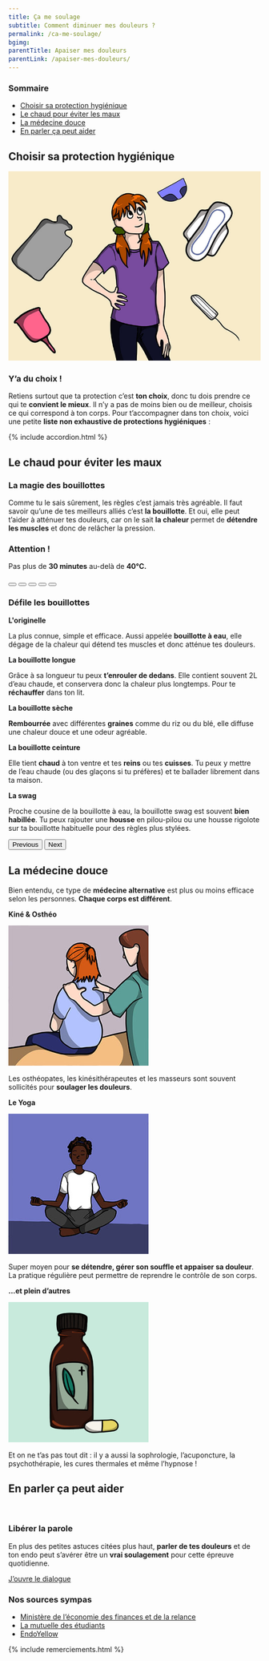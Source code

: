 ```yaml
---
title: Ça me soulage
subtitle: Comment diminuer mes douleurs ?
permalink: /ca-me-soulage/
bgimg:
parentTitle: Apaiser mes douleurs
parentLink: /apaiser-mes-douleurs/
---
```


<section class="sources section">
    <div class="container">
        <div class="row">
            <h3>Sommaire</h3>
            <ul class="d-flex flex-column justify-content-lg-between flex-lg-row">
                <li><a href="#sect1">Choisir sa protection hygiénique</a></li>
                <li><a href="#sect2">Le chaud pour éviter les maux</a></li>
                <li><a href="#sect3">La médecine douce</a></li>
                <li><a href="#sect4">En parler ça peut aider</a></li>
            </ul>
        </div>
    </div>
</section>

<section id="sect1" class="section">
    <div class="container">
        <h2><span>Choisir sa protection hygiénique</span></h2>
        <div class="row d-flex justify-content-lg-between mb-72">
            <img class="col-lg-6" src="/assets/images/content/soulager.jpg">
            <div class="col-lg-5 d-flex justify-content-center flex-column">
                <h3>Y’a du choix !</h3>
                <p>Retiens surtout que ta protection c’est <b>ton choix</b>, donc tu dois prendre ce qui te <b>convient le mieux</b>. Il n’y a pas de moins bien ou de meilleur, choisis ce qui correspond à ton corps. Pour t’accompagner dans ton choix, voici une petite <b>liste non exhaustive de protections hygiéniques</b> :</p>
            </div>
        </div>
         {% include accordion.html %}
    </div>
</section>

<section id="sect2" class="section">
    <div class="container">
        <h2><span>Le chaud pour éviter les maux</span></h2>
        <div class="row d-flex justify-content-lg-between">
            <div class="col-lg-5 d-flex justify-content-center flex-column">
                <div class="mb-72">
                    <h3>La magie des bouillottes </h3>
                    <p>Comme tu le sais sûrement, les règles c’est jamais très agréable. Il faut savoir qu’une de tes meilleurs alliés c’est <b>la bouillotte</b>. Et oui, elle peut t’aider à atténuer tes douleurs, car on le sait <b>la chaleur</b> permet de <b>détendre les muscles</b> et donc de relâcher la pression. </p>
                </div>
                <h3>Attention !</h3>
                <p>Pas plus de <b>30 minutes</b> au-delà de <b>40°C.</b></p>
            </div>
            <div class="col-lg-5 d-flex justify-content-start flex-column">
                <div id="carouselExampleIndicators" class="carousel slide" data-bs-ride="carousel" data-bs-interval="false">
                    <div class="carousel-indicators">
                        <button type="button" data-bs-target="#carouselExampleIndicators" data-bs-slide-to="0" class="active" aria-current="true" aria-label="Slide 1"></button>
                        <button type="button" data-bs-target="#carouselExampleIndicators" data-bs-slide-to="1" aria-label="Slide 2"></button>
                        <button type="button" data-bs-target="#carouselExampleIndicators" data-bs-slide-to="2" aria-label="Slide 3"></button>
                        <button type="button" data-bs-target="#carouselExampleIndicators" data-bs-slide-to="3" aria-label="Slide 4"></button>
                        <button type="button" data-bs-target="#carouselExampleIndicators" data-bs-slide-to="4" aria-label="Slide 5"></button>
                    </div>
                    <h3>Défile les bouillottes</h3>
                    <div class="carousel-inner">
                        <div class="carousel-item active">
                            <div class="carousel-caption d-none d-md-block">
                                <p><b>L'originelle</b></p>
                                <p>La plus connue, simple et efficace. Aussi appelée <b>bouillotte à eau</b>, elle dégage de la chaleur qui détend tes muscles et donc atténue tes douleurs.</p>
                            </div>
                        </div>
                        <div class="carousel-item">
                            <div class="carousel-caption d-none d-md-block">
                                <p><b>La bouillotte longue</b></p>
                                <p>Grâce à sa longueur tu peux <b>t’enrouler de dedans</b>. Elle contient souvent 2L d’eau chaude, et conservera donc la chaleur plus longtemps. Pour te <b>réchauffer</b> dans ton lit.</p>
                            </div>
                        </div>
                        <div class="carousel-item">
                            <div class="carousel-caption d-none d-md-block">
                                <p><b>La bouillotte sèche</b></p>
                                <p><b>Rembourrée</b> avec différentes <b>graines</b> comme du riz ou du blé, elle diffuse une chaleur douce et une odeur agréable.</p>
                            </div>
                        </div>
                        <div class="carousel-item">
                            <div class="carousel-caption d-none d-md-block">
                                <p><b>La bouillotte ceinture</b></p>
                                <p>Elle tient <b>chaud</b> à ton ventre et tes <b>reins</b> ou tes <b>cuisses</b>. Tu peux y mettre de l’eau chaude (ou des glaçons si tu préfères) et te ballader librement dans ta maison.</p>
                            </div>
                        </div>
                        <div class="carousel-item">
                            <div class="carousel-caption d-none d-md-block">
                                <p><b>La swag</b></p>
                                <p>Proche cousine de la bouillotte à eau, la bouillotte swag est souvent <b>bien habillée</b>. Tu peux rajouter une <b>housse</b> en pilou-pilou ou une housse rigolote sur ta bouillotte habituelle pour des règles plus stylées.</p>
                            </div>
                        </div>
                    </div>
                    <button class="carousel-control-prev" type="button" data-bs-target="#carouselExampleIndicators" data-bs-slide="prev">
                        <span class="carousel-control-prev-icon" aria-hidden="true"></span>
                        <span class="visually-hidden">Previous</span>
                    </button>
                    <button class="carousel-control-next" type="button" data-bs-target="#carouselExampleIndicators" data-bs-slide="next">
                        <span class="carousel-control-next-icon" aria-hidden="true"></span>
                        <span class="visually-hidden">Next</span>
                    </button>
                </div>
            </div>
        </div>
    </div>
</section>


<section id="sect3" class="section">
    <div class="container">
        <div class="mb-72">
            <h2 class="mb-56"><span>La médecine douce</span></h2>
            <p>Bien entendu, ce type de <b>médecine alternative</b> est plus ou moins efficace selon les personnes. <b>Chaque corps est différent</b>.</p>
        </div>
        <div class="row">
            <div class="col-lg-4 d-flex flex-column align-items-center">
                <p><b>Kiné & Osthéo</b></p>
                <img src="/assets/images/content/kine.jpg" class="d-block w-100 mb-4" alt="">
                <p>Les osthéopates, les kinésithérapeutes et les masseurs sont souvent sollicités pour <b>soulager les douleurs</b>.</p>
            </div>
            <div class="col-lg-4  d-flex flex-column align-items-center">
                <p><b>Le Yoga</b></p>
                <img src="/assets/images/content/yoga.jpg" class="d-block w-100 mb-4" alt="">
                <p>Super moyen pour <b>se détendre, gérer son souffle et appaiser sa douleur</b>. La pratique régulière peut permettre de reprendre le contrôle de son corps.</p>
            </div>
            <div class="col-lg-4  d-flex flex-column align-items-center">
                <p><b>...et plein d’autres</b></p>
                <img src="/assets/images/content/alternative.jpg" class="d-block w-100 mb-4" alt="">
                <p>Et on ne t’as pas tout dit : il y a aussi la sophrologie, l’acuponcture, la psychothérapie, les cures thermales et même l’hypnose !</p>
            </div>
        </div>
    </div>
</section>

<section id="sect4" class="section">
    <div class="container">
        <h2 class="mb-56"><span>En parler ça peut aider</span></h2>
        <div class="row d-flex justify-content-between mb-72">
            <div class="col-12 col-lg-6 mb-4 mb-lg-0">
                <img class="w-100" src="{{ "/assets/images/content/parler.jpg" | relative_url }}" alt="">
            </div>
            <div class="col-12 col-lg-5 d-flex justify-content-center align-items-start flex-column ">
                <h3 class="titre_sommaire_accueil">Libérer la parole</h3>
                <p class="card-text">En plus des petites astuces citées plus haut, <b>parler de tes douleurs</b> et de ton endo peut s’avérer être un <b>vrai soulagement</b> pour cette épreuve quotidienne.</p>
                <a href="/comment-j-en-parle/" class="btn btn-primary">J’ouvre le dialogue</a>
            </div>
        </div>
    </div>
</section>

<section class="sources section">
    <div class="container">
        <div class="row">
            <h3>Nos sources sympas</h3>
            <ul class="d-flex flex-column justify-content-lg-between flex-lg-row">
                <li><a href="https://www.economie.gouv.fr/dgccrf/Publications/Vie-pratique/Fiches-pratiques/produits-dhygiene-feminine-serviettes-tampons-et-coupes-menstruelles">Ministère de l’économie des finances et de la relance</a></li>
                <li><a href="https://www.lmde.fr/prevention/bien-etre/protections-hygieniques">La mutuelle des étudiants</a></li>
                <li><a href="https://endoyellow.com/">EndoYellow</a></li>
            </ul>
            {% include remerciements.html %}
        </div>
    </div>
</section>


